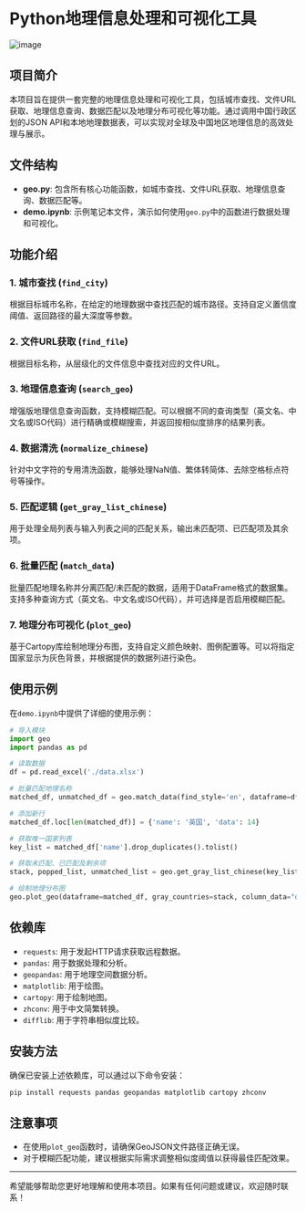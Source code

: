 # Python地理信息处理和可视化工具

![image](https://github.com/user-attachments/assets/64746c63-ab7a-4bbe-9351-b5eaa4a0d6b4)

## 项目简介
本项目旨在提供一套完整的地理信息处理和可视化工具，包括城市查找、文件URL获取、地理信息查询、数据匹配以及地理分布可视化等功能。通过调用中国行政区划的JSON API和本地地理数据表，可以实现对全球及中国地区地理信息的高效处理与展示。

## 文件结构
- **geo.py**: 包含所有核心功能函数，如城市查找、文件URL获取、地理信息查询、数据匹配等。
- **demo.ipynb**: 示例笔记本文件，演示如何使用`geo.py`中的函数进行数据处理和可视化。

## 功能介绍

### 1. 城市查找 (`find_city`)
根据目标城市名称，在给定的地理数据中查找匹配的城市路径。支持自定义置信度阈值、返回路径的最大深度等参数。

### 2. 文件URL获取 (`find_file`)
根据目标名称，从层级化的文件信息中查找对应的文件URL。

### 3. 地理信息查询 (`search_geo`)
增强版地理信息查询函数，支持模糊匹配。可以根据不同的查询类型（英文名、中文名或ISO代码）进行精确或模糊搜索，并返回按相似度排序的结果列表。

### 4. 数据清洗 (`normalize_chinese`)
针对中文字符的专用清洗函数，能够处理NaN值、繁体转简体、去除空格标点符号等操作。

### 5. 匹配逻辑 (`get_gray_list_chinese`)
用于处理全局列表与输入列表之间的匹配关系，输出未匹配项、已匹配项及其余项。

### 6. 批量匹配 (`match_data`)
批量匹配地理名称并分离匹配/未匹配的数据，适用于DataFrame格式的数据集。支持多种查询方式（英文名、中文名或ISO代码），并可选择是否启用模糊匹配。

### 7. 地理分布可视化 (`plot_geo`)
基于Cartopy库绘制地理分布图，支持自定义颜色映射、图例配置等。可以将指定国家显示为灰色背景，并根据提供的数据列进行染色。

## 使用示例

在`demo.ipynb`中提供了详细的使用示例：

```python
# 导入模块
import geo
import pandas as pd

# 读取数据
df = pd.read_excel('./data.xlsx')

# 批量匹配地理名称
matched_df, unmatched_df = geo.match_data(find_style='en', dataframe=df, column_country='Name', column_data='data')

# 添加新行
matched_df.loc[len(matched_df)] = {'name': '英国', 'data': 14}

# 获取唯一国家列表
key_list = matched_df['name'].drop_duplicates().tolist()

# 获取未匹配、已匹配及剩余项
stack, popped_list, unmatched_list = geo.get_gray_list_chinese(key_list)

# 绘制地理分布图
geo.plot_geo(dataframe=matched_df, gray_countries=stack, column_data="data")
```


## 依赖库
- `requests`: 用于发起HTTP请求获取远程数据。
- `pandas`: 用于数据处理和分析。
- `geopandas`: 用于地理空间数据分析。
- `matplotlib`: 用于绘图。
- `cartopy`: 用于绘制地图。
- `zhconv`: 用于中文简繁转换。
- `difflib`: 用于字符串相似度比较。

## 安装方法
确保已安装上述依赖库，可以通过以下命令安装：
```bash
pip install requests pandas geopandas matplotlib cartopy zhconv
```


## 注意事项
- 在使用`plot_geo`函数时，请确保GeoJSON文件路径正确无误。
- 对于模糊匹配功能，建议根据实际需求调整相似度阈值以获得最佳匹配效果。

---
希望能够帮助您更好地理解和使用本项目。如果有任何问题或建议，欢迎随时联系！
